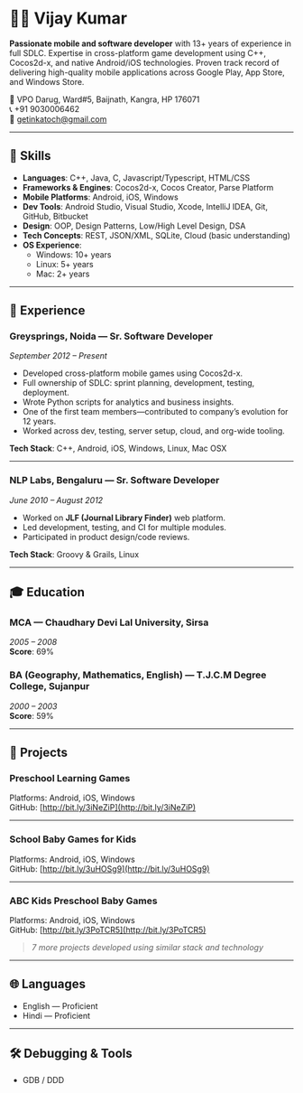 # 👨‍💻 Vijay Kumar

**Passionate mobile and software developer** with 13+ years of experience in full SDLC. Expertise in cross-platform game development using C++, Cocos2d-x, and native Android/iOS technologies. Proven track record of delivering high-quality mobile applications across Google Play, App Store, and Windows Store.

📍 VPO Darug, Ward#5, Baijnath, Kangra, HP 176071  
📞 +91 9030006462  
📧 getinkatoch@gmail.com  

---

## 🧠 Skills

- **Languages**: C++, Java, C, Javascript/Typescript, HTML/CSS
- **Frameworks & Engines**: Cocos2d-x, Cocos Creator, Parse Platform
- **Mobile Platforms**: Android, iOS, Windows
- **Dev Tools**: Android Studio, Visual Studio, Xcode, IntelliJ IDEA, Git, GitHub, Bitbucket
- **Design**: OOP, Design Patterns, Low/High Level Design, DSA
- **Tech Concepts**: REST, JSON/XML, SQLite, Cloud (basic understanding)
- **OS Experience**:
  - Windows: 10+ years
  - Linux: 5+ years
  - Mac: 2+ years

---

## 💼 Experience

### **Greysprings, Noida — Sr. Software Developer**
*September 2012 – Present*

- Developed cross-platform mobile games using Cocos2d-x.
- Full ownership of SDLC: sprint planning, development, testing, deployment.
- Wrote Python scripts for analytics and business insights.
- One of the first team members—contributed to company’s evolution for 12 years.
- Worked across dev, testing, server setup, cloud, and org-wide tooling.

**Tech Stack**: C++, Android, iOS, Windows, Linux, Mac OSX

---

### **NLP Labs, Bengaluru — Sr. Software Developer**
*June 2010 – August 2012*

- Worked on **JLF (Journal Library Finder)** web platform.
- Led development, testing, and CI for multiple modules.
- Participated in product design/code reviews.

**Tech Stack**: Groovy & Grails, Linux

---

## 🎓 Education

### MCA — Chaudhary Devi Lal University, Sirsa  
*2005 – 2008*  
**Score**: 69%

### BA (Geography, Mathematics, English) — T.J.C.M Degree College, Sujanpur  
*2000 – 2003*  
**Score**: 59%

---

## 🚀 Projects

### **Preschool Learning Games**  
Platforms: Android, iOS, Windows  
GitHub: [http://bit.ly/3iNeZiP](http://bit.ly/3iNeZiP)

---

### **School Baby Games for Kids**  
Platforms: Android, iOS, Windows  
GitHub: [http://bit.ly/3uHOSg9](http://bit.ly/3uHOSg9)

---

### **ABC Kids Preschool Baby Games**  
Platforms: Android, iOS, Windows  
GitHub: [http://bit.ly/3PoTCR5](http://bit.ly/3PoTCR5)

> _7 more projects developed using similar stack and technology_

---

## 🌐 Languages

- English — Proficient  
- Hindi — Proficient

---

## 🛠 Debugging & Tools

- GDB / DDD